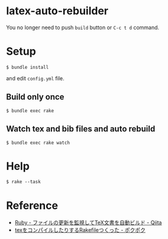 # latex-auto-rebuilder
You no longer need to push `build` button or `C-c t d` command.

# Setup

```
$ bundle install
```

and edit `config.yml` file.

## Build only once

```
$ bundle exec rake
```

## Watch tex and bib files and auto rebuild

```
$ bundle exec rake watch
```

# Help

```
$ rake --task
```

# Reference
- [Ruby - ファイルの更新を監視してTeX文書を自動ビルド - Qiita](http://qiita.com/61503891/items/1e45be2fcc3fda21088d)
- [texをコンパイルしたりするRakefileつくった - ポクポク](http://pokutuna.hatenablog.com/entry/20110928/1317201209)
